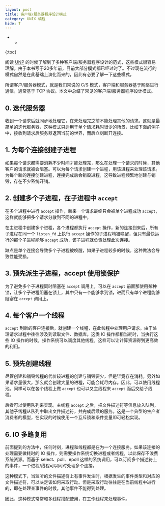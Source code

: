 ```yaml
---
layout: post
title: 客户端/服务器程序设计模式
category: UNIX 编程
hide: T
---
```


- *
{:toc}

阅读 [UNP](https://book.douban.com/subject/1500149/) 的时候了解到了多种客户端/服务器程序设计的范式，这些模式很容易理解。由于本书写于20多年前，目前大部分模式都已经过时了。不过现在流行的模式自然是在此基础上演化而来的，因此有必要了解一下这些模式。

所谓客户/服务器模式，就是我们常说的 C/S 模式，客户端和服务器基于网络进行通信，通常基于 TCP 协议。本文中总结了常见的客户端/服务器程序设计模式。

## 0. 迭代服务器

收到一个请求后就同步地处理它，在未处理完之前不能处理其他的请求。这就是最简单的迭代服务器，这种模式只适用于单个请求耗时很少的场景，比如下面的例子中，接收到请求后服务器返回当前的世界，而后立刻断开连接。

## 1. 为每个连接创建子进程

如果每个请求都需要消耗不少时间才能处理完，那么在处理一个请求的时候，其他客户的请求就被会阻塞。可以为每个请求创建一个进程，用该进程来处理该请求。为每个新的连接创建进程，连接完成后会销毁进程，这导致进程频繁地创建与销毁，存在不少系统开销。

## 2. 创建多个子进程，在子进程中 `accept`

在多个进程中进行 `accept` 操作，新来一个请求最终只会被单个进程成功 `accept`，这样就能够把多个请求分散到不同的进程中。

在主进程中创建多个进程，各个进程都执行 `accept` 操作，新的连接到来后，所有子进程在同一个 `listen_fd` 上执行 `accept` 操作的子进程均被唤醒，但只有最快运行的那个子进程能够 `accept` 成功，该子进程就负责处理此次连接。

缺点是单个连接会导致多个子进程被唤醒，如果子进程较多的时候，这种做法会导致性能受损。

## 3. 预先派生子进程，accept 使用锁保护

为了避免多个子进程同时阻塞在 `accept` 调用上，可以在 `accept` 前面那使用某种锁，让多个子进程阻塞在锁上，其中只有一个能够拿到锁，进而只有单个进程能够阻塞在 `accept` 调用上。

## 4. 每个客户一个线程

`accept` 到新的客户连接后，就创建一个线程，在此线程中处理用户请求。由于处理请求过程中往往涉及到读取文件、数据库，这类 IO 操作都相当耗时，当执行这些 IO 操作的时候，操作系统可以调度其他线程。这样可以让计算资源得到更高效的利用。

## 5. 预先创建线程

尽管创建和销毁线程的代价较进程的创建与销毁要少，但是毕竟存在消耗。另外如果请求量很大，那么就会创建大量的进程，可能会耗尽内存。因此，可以使用线程池。同样可以在各个线程上做 `accept` 也可以又主线程来 `accept` 而后交给子线程。

后者可以使用队列来实现。主线程 `accept` 之后，把文件描述符等信息放入队列，其他子线程从队列中取出文件描述符，并完成后续的服务。这是一个典型的生产者消费者的模型，在实现的时候使用一个互斥锁和条件变量即可轻松实现。

## 6. IO 多路复用

前面提到的方法中，任何时刻，进程和线程都是在为一个连接服务。如果该连接的处理需要做耗时的 IO 操作，则需要操作系统切换进程或者线程，以此保存不浪费系统资源。而基于 select、poll、epoll 这样的系统调用，可以订阅多个描述符上的事件，一个进程/线程可以同时处理多个连接。

这种模式下，当监听的文件描述符上有事件发生时，根据发生的事件类型和对应的文件描述符，可以决定该如何采取行动。但是采取行动往往是在当前线程中进行的，即在处理某事件的时候，其他事件不能得到处理。

因此，这种模式常常和多线程搭配使用，在工作线程来处理事件。